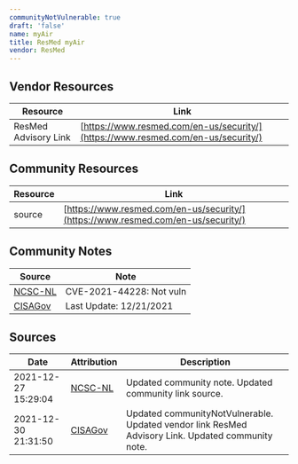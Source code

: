 ```yaml
---
communityNotVulnerable: true
draft: 'false'
name: myAir
title: ResMed myAir
vendor: ResMed
---
```


## Vendor Resources
| Resource | Link |
| --- | --- |
| ResMed Advisory Link | [https://www.resmed.com/en-us/security/](https://www.resmed.com/en-us/security/) |

## Community Resources
| Resource | Link |
| --- | --- |
| source | [https://www.resmed.com/en-us/security/](https://www.resmed.com/en-us/security/) |

## Community Notes
| Source | Note |
| --- | --- |
| [NCSC-NL](https://github.com/NCSC-NL/log4shell/blob/main/software/README.md) | CVE-2021-44228: Not vuln </ul> |
| [CISAGov](https://raw.githubusercontent.com/cisagov/log4j-affected-db/develop/README.md) | Last Update: 12/21/2021 |

## Sources
| Date | Attribution | Description |
| --- | --- | --- |
| 2021-12-27 15:29:04 | [NCSC-NL](https://github.com/NCSC-NL/log4shell/blob/main/software/README.md) | Updated community note. Updated community link source.  |
| 2021-12-30 21:31:50 | [CISAGov](https://raw.githubusercontent.com/cisagov/log4j-affected-db/develop/README.md) | Updated communityNotVulnerable. Updated vendor link ResMed Advisory Link. Updated community note.  |
